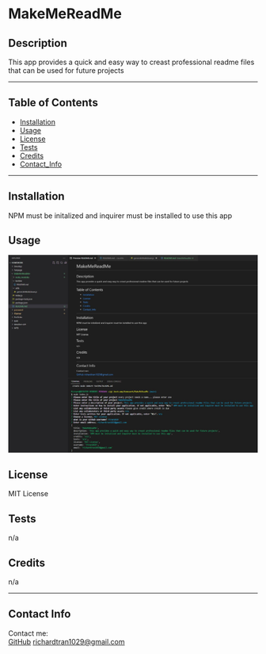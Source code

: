 
# MakeMeReadMe
## Description
This app provides a quick and easy way to creast professional readme files that can be used for future projects

---

## Table of Contents
* [Installation](#installation)
* [Usage](#usage)
* [License](#license)
* [Tests](#tests)
* [Credits](#credits)
* [Contact_Info](#contact_info)

---

## Installation
NPM must be initalized and inquirer must be installed to use this app
## Usage
![Screenshot](./img/MakeMeReadMeSnapshot.JPG?raw=true "Screenshot")
## License
MIT License
## Tests
n/a
## Credits
n/a

---

## Contact Info
Contact me: <br/>
[GitHub](https://github.com/rtran1029)
<richardtran1029@gmail.com>
